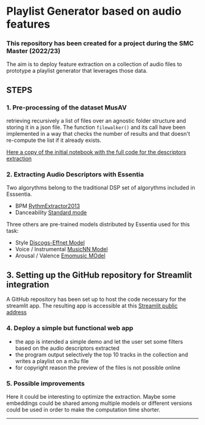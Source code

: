 # Playlist Generator based on audio features

### This repository has been created for a project during the SMC Master (2022/23)

The aim is to deploy feature extraction on a collection of audio files to prototype a playlist generator that leverages those data.

## STEPS

### 1. Pre-processing of the dataset MusAV

retrieving recursively a list of files over an agnostic folder structure and storing it in a json file. The function ```filewalker()``` and its call have been implemented in a way that checks the number of results and that doesn't re-compute the list if it already exists.

[Here a copy of the initial notebook with the full code for the descriptors extraction]()

### 2. Extracting Audio Descriptors with Essentia

Two algorythms belong to the traditional DSP set of algorythms included in Esssentia.

- BPM [RythmExtractor2013](https://essentia.upf.edu/reference/std_RhythmExtractor2013.html)
- Danceability [Standard mode](https://essentia.upf.edu/reference/std_Danceability.html)

Three others are pre-trained models distributed by Essentia used for this task: 

- Style [Discogs-Effnet Model](https://essentia.upf.edu/models/music-style-classification/discogs-effnet/discogs-effnet-bs64-1.pb)
- Voice / Instrumental [MusicNN Model](https://essentia.upf.edu/models/classifiers/voice_instrumental/voice_instrumental-musicnn-mtt-2.pb)
- Arousal / Valence [Emomusic MOdel](https://essentia.upf.edu/models/classification-heads/emomusic/emomusic-musicnn-msd-2.pb)

## 3. Setting up the GitHub repository for Streamlit integration

A GitHub repository has been set up to host the code necessary for the streamlit app.
The resulting app is accessible at this [Streamlit public address](https://essentia-playlist.streamlit.app/) 

### 4. Deploy a simple but functional web app

- the app is intended a simple demo and let the user set some filters based on the audio descriptors extracted
- the program output selectively the top 10 tracks in the collection and writes a playlist on a m3u file
- for copyright reason the preview of the files is not possible online

### 5. Possible improvements

Here it could be interesting to optimize the extraction. Maybe some embeddings could be shared among multiple models or different versions could be used in order to make the computation time shorter.


-------------------------------------------------------------------------------------------------------